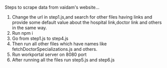 Steps to scrape data from vaidam's website...

1. Change the url in step1.js,and search for other files having links and provide some default value about the hospital link,doctor link and others in the same way.
2. Run npm i
3. Go from step1.js to step4.js
4. Then run all other files which have names like fetchDoctorSpecializations.js and others.
5. Run workportal server on 8080 port
6. After running all the files run step5.js and step6.js
